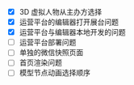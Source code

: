 - [x] 3D 虚拟人物从主办方选择
- [x] 运营平台的编辑器打开展台问题
- [x] 运营平台与编辑器本地开发的问题
- [ ] 运营平台部署问题
- [ ] 单独的微信快照页面
- [ ] 首页渲染问题
- [ ] 模型节点动画选择顺序
